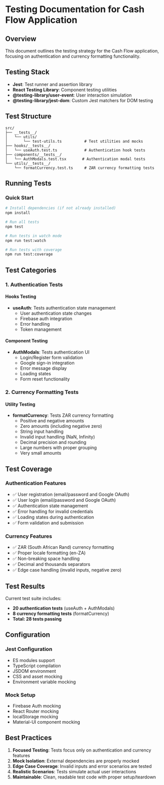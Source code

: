 # Testing Documentation for Cash Flow Application

## Overview

This document outlines the testing strategy for the Cash Flow application, focusing on authentication and currency formatting functionality.

## Testing Stack

- **Jest**: Test runner and assertion library
- **React Testing Library**: Component testing utilities
- **@testing-library/user-event**: User interaction simulation
- **@testing-library/jest-dom**: Custom Jest matchers for DOM testing

## Test Structure

```
src/
├── __tests__/
│   └── utils/
│       └── test-utils.ts          # Test utilities and mocks
├── hooks/__tests__/
│   └── useAuth.test.ts            # Authentication hook tests
├── components/__tests__/
│   └── AuthModals.test.tsx       # Authentication modal tests
└── utils/__tests__/
    └── formatCurrency.test.ts     # ZAR currency formatting tests
```

## Running Tests

### Quick Start

```bash
# Install dependencies (if not already installed)
npm install

# Run all tests
npm test

# Run tests in watch mode
npm run test:watch

# Run tests with coverage
npm run test:coverage
```

## Test Categories

### 1. Authentication Tests

#### Hooks Testing

- **useAuth**: Tests authentication state management
  - User authentication state changes
  - Firebase auth integration
  - Error handling
  - Token management

#### Component Testing

- **AuthModals**: Tests authentication UI
  - Login/Register form validation
  - Google sign-in integration
  - Error message display
  - Loading states
  - Form reset functionality

### 2. Currency Formatting Tests

#### Utility Testing

- **formatCurrency**: Tests ZAR currency formatting
  - Positive and negative amounts
  - Zero amounts (including negative zero)
  - String input handling
  - Invalid input handling (NaN, Infinity)
  - Decimal precision and rounding
  - Large numbers with proper grouping
  - Very small amounts

## Test Coverage

### Authentication Features

- ✅ User registration (email/password and Google OAuth)
- ✅ User login (email/password and Google OAuth)
- ✅ Authentication state management
- ✅ Error handling for invalid credentials
- ✅ Loading states during authentication
- ✅ Form validation and submission

### Currency Features

- ✅ ZAR (South African Rand) currency formatting
- ✅ Proper locale formatting (en-ZA)
- ✅ Non-breaking space handling
- ✅ Decimal and thousands separators
- ✅ Edge case handling (invalid inputs, negative zero)

## Test Results

Current test suite includes:

- **20 authentication tests** (useAuth + AuthModals)
- **8 currency formatting tests** (formatCurrency)
- **Total: 28 tests passing**

## Configuration

### Jest Configuration

- ES modules support
- TypeScript compilation
- JSDOM environment
- CSS and asset mocking
- Environment variable mocking

### Mock Setup

- Firebase Auth mocking
- React Router mocking
- localStorage mocking
- Material-UI component mocking

## Best Practices

1. **Focused Testing**: Tests focus only on authentication and currency features
2. **Mock Isolation**: External dependencies are properly mocked
3. **Edge Case Coverage**: Invalid inputs and error scenarios are tested
4. **Realistic Scenarios**: Tests simulate actual user interactions
5. **Maintainable**: Clean, readable test code with proper setup/teardown
